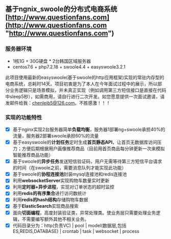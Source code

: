 ## 基于ngnix_swoole的分布式电商系统 [http://www.questionfans.com](http://www.questionfans.com "http://www.questionfans.com")

### 服务器环境
- 1核1G + 30G硬盘 * 2台韩国区域服务器
- centos7.6 + php7.2.18 + swoole4.4 + easyswoole3.2.1

此项目使用最新的easyswoole(基于swoole的http应用框架)实现的常驻内存型的电商系统，总耗时14天。项目初衷是为了本人在今年面试过程中的展示，所以部分业务逻辑只是场景模拟，并未真正实现（例如调用第三方短信接口是直接在代码中sleep5秒），如需商用，请自行进行二次开发。如您愿意提供一次面试邀请，请发邮件给我：chenleib5@126.com。不胜感激！！！


### 实现的功能特性     
- [x] 基于nginx实现2台服务器简单**负载均衡**，服务器1部署ng+swoole承担40%的流量，服务器2部署swoole承担60%的流量    
- [x] 基于easyswoole的**计划任务**定时生成**首页静态API**，让首页无数据库访问压力；方便后期根据用户画像推荐商品（目前用首页商品每分钟更新一次来模拟智能推荐商品功能）
- [x] 基于swoole的**异步任务**发送短信验证码，用户无需等待第三方短信平台请求的时间（在swoole之前，需要消息队列才能实现此功能）    
- [x] 基于swoole的**协程连接池**封装mysql连接池和redis连接池
- [x] 利用**websocketServer**实现购物车数量实时更新
- [x] 利用**定时器+异步进程**，实现对订单状态的超时监控
- [x] 利用**redis的有序集合**进行访问数统计   
- [x] 利用**redis的hash结构**存储购物车数据   
- [x] 基于**ElasticSearch**实现商品搜索
- [x] 面向**切面编程**，高度封装验证类，异常处理类。使业务层只需要处理业务逻辑，不需要编写额外其他不相关业务。
- [x] 代码目录分为：http(负责VC) | pool | model(数据层,包括ES,REDIS,DATABASE) | crontab | task | websocket | process
